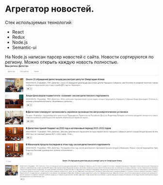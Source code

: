 <h1>Агрегатор новостей.</h1>

<p>Стек используемых технологий:</p>
<ul>
  <li>React</li>
  <li>Redux</li>
  <li>Node.js</li>
  <li>Semantic-ui</li>
</ul>


На Node.js написан парсер новостей с сайта.
Новости сортируются по региону.
Можно открыть каждую новость полностью.
![Image alt](https://github.com/goooooogme/parserNews/blob/master/1.PNG)
![Image alt](https://github.com/goooooogme/parserNews/blob/master/2.PNG)
